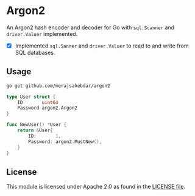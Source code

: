 # Argon2

An Argon2 hash encoder and decoder for Go with `sql.Scanner` and `driver.Valuer` implemented.

- [x] Implemented `sql.Sanner` and `driver.Valuer` to read to and write from SQL databases.

## Usage

```bash
go get github.com/merajsahebdar/argon2
```

```go
type User struct {
    ID       uint64
    Password argon2.Argon2
}

func NewUser() *User {
    return &User{
        ID:       1,
        Password: argon2.MustNew(),
    }
}
```

## License

This module is licensed under Apache 2.0 as found in the [LICENSE file](LICENSE).
